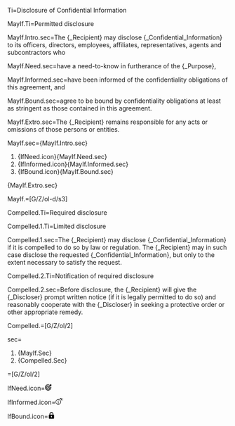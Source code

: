 Ti=Disclosure of Confidential Information
	
MayIf.Ti=Permitted disclosure

MayIf.Intro.sec=The {_Recipient} <span class="highlight">may disclose</span> {_Confidential_Information} to its officers, directors, employees, affiliates, representatives, agents and subcontractors who

MayIf.Need.sec=have a <span class="highlight">need-to-know</span> in furtherance of the {_Purpose},

MayIf.Informed.sec=have been <span class="highlight">informed of the confidentiality obligations</span> of this  agreement, and

MayIf.Bound.sec=<span class="highlight">agree to be bound by confidentiality obligations</span> at least as stringent as those contained in this agreement.

MayIf.Extro.sec=The {_Recipient} remains responsible for any acts or omissions of those persons or entities.

MayIf.sec={MayIf.Intro.sec}<ol class="secs-and"><li>{IfNeed.icon}{MayIf.Need.sec}<li>{IfInformed.icon}{MayIf.Informed.sec}<li>{IfBound.icon}{MayIf.Bound.sec}</ol>{MayIf.Extro.sec}

MayIf.=[G/Z/ol-d/s3]

Compelled.Ti=Required disclosure

Compelled.1.Ti=Limited disclosure

Compelled.1.sec=The {_Recipient} <span class="highlight">may disclose</span> {_Confidential_Information} <span class="highlight">if it is compelled</span> to do so by law or regulation. The {_Recipient} may in such case disclose the requested {_Confidential_Information}, <span class="highlight">but only to the extent necessary to satisfy the request</span>.

Compelled.2.Ti=Notification of required disclosure

Compelled.2.sec=<span class="highlight">Before disclosure</span>, the {_Recipient} will give the {_Discloser} <span class="highlight">prompt written notice</span> (if it is legally permitted to do so) and reasonably cooperate with the {_Discloser} in seeking a protective order or other appropriate remedy.

Compelled.=[G/Z/ol/2]

sec=<ol class="secs"><li>{MayIf.Sec}<li>{Compelled.Sec}</ol>

=[G/Z/ol/2]


IfNeed.icon=<img src="Doc/G/WorldCC/NDA-Design/Z/icon/need_to_know.png" height="15" width="15" >  

IfInformed.icon=<img src="Doc/G/WorldCC/NDA-Design/Z/icon/informed_of_confidentiality.png" height="15" width="15" >  

IfBound.icon=<img src="Doc/G/WorldCC/NDA-Design/Z/icon/conf_obligation.png" height="15" width="15" > 

